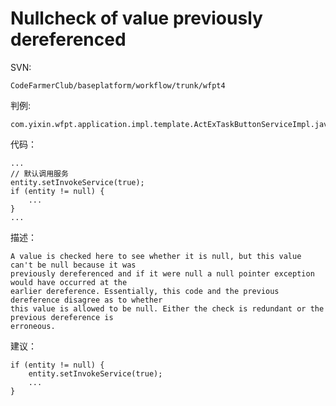 # Nullcheck of value previously dereferenced
SVN:   

	CodeFarmerClub/baseplatform/workflow/trunk/wfpt4
	
判例:

	com.yixin.wfpt.application.impl.template.ActExTaskButtonServiceImpl.java:73
	

代码：

    ...
    // 默认调用服务
	entity.setInvokeService(true);
	if (entity != null) {
		...
	}
    ...
      
描述：

	A value is checked here to see whether it is null, but this value can't be null because it was 
	previously dereferenced and if it were null a null pointer exception would have occurred at the 
	earlier dereference. Essentially, this code and the previous dereference disagree as to whether 
	this value is allowed to be null. Either the check is redundant or the previous dereference is 
	erroneous.
    
	
建议：

	if (entity != null) {
		entity.setInvokeService(true);
		...
	}
	

